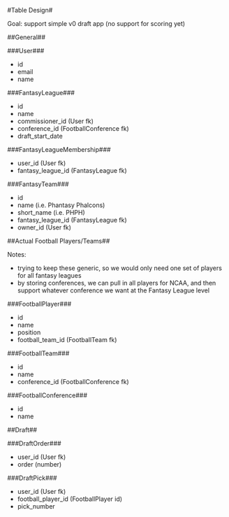 #Table Design#

Goal: support simple v0 draft app (no support for scoring yet)

##General##

###User###

* id
* email
* name

###FantasyLeague###

* id
* name
* commissioner_id (User fk)
* conference_id (FootballConference fk)
* draft_start_date

###FantasyLeagueMembership###

* user_id (User fk)
* fantasy_league_id (FantasyLeague fk)

###FantasyTeam###

* id
* name (i.e. Phantasy Phalcons)
* short_name (i.e. PHPH)
* fantasy_league_id (FantasyLeague fk)
* owner_id (User fk)

##Actual Football Players/Teams##

Notes:

* trying to keep these generic, so we would only need one set of players for all fantasy leagues
* by storing conferences, we can pull in all players for NCAA, and then support whatever conference we want at the Fantasy League level

###FootballPlayer###

* id
* name
* position
* football_team_id (FootballTeam fk)

###FootballTeam###

* id
* name
* conference_id (FootballConference fk)

###FootballConference###

* id
* name

##Draft##

###DraftOrder###

* user_id (User fk)
* order (number)

###DraftPick###

* user_id (User fk)
* football_player_id (FootballPlayer id)
* pick_number
